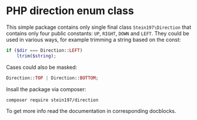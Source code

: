 # PHP direction enum class
This simple package contains only single final class `Stein197\Direction` that contains only four public constants: `UP`, `RIGHT`, `DOWN` and `LEFT`. They could be used in various ways, for example trimming a string based on the const:
```php
if ($dir === Direction::LEFT)
	ltrim($string);
```
Cases could also be masked:
```php
Direction::TOP | Direction::BOTTOM;
```
Insall the package via composer:
```bash
composer require stein197/direction
```
To get more info read the documentation in corresponding docblocks.
